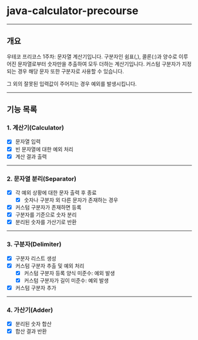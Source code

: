 # java-calculator-precourse

---

## 개요
우테코 프리코스 1주차: 문자열 계산기입니다. 
구분자인 쉼표(,), 콜론(:)과 양수로 이루어진 문자열로부터 숫자만을 추출하여 모두 더하는 계산기입니다. 
커스텀 구분자가 지정되는 경우 해당 문자 또한 구분자로 사용할 수 있습니다.

그 외의 잘못된 입력값이 주어지는 경우 예외를 발생시킵니다.

---

## 기능 목록

### 1. 계산기(Calculator)
- [x] 문자열 입력
- [x] 빈 문자열에 대한 예외 처리
- [x] 계산 결과 출력

---

### 2. 문자열 분리(Separator)
- [x] 각 예외 상황에 대한 문자 출력 후 종료
    - [x] 숫자나 구분자 외 다른 문자가 존재하는 경우
- [x] 커스텀 구분자가 존재하면 등록
- [x] 구분자를 기준으로 숫자 분리
- [x] 분리된 숫자를 가산기로 반환

---

### 3. 구분자(Delimiter)
- [x] 구분자 리스트 생성
- [x] 커스텀 구분자 추출 및 예외 처리
  - [x] 커스텀 구분자 등록 양식 미준수: 예외 발생
  - [x] 커스텀 구분자가 길이 미준수: 예외 발생
- [x] 커스텀 구분자 추가

---

### 4. 가산기(Adder)
- [x] 분리된 숫자 합산
- [x] 합산 결과 반환